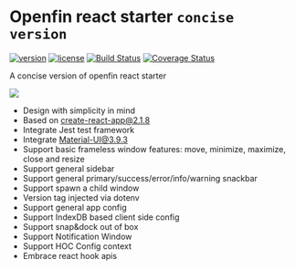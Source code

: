 # Openfin react starter `concise version`

[![version][version-badge]][CHANGELOG] [![license][license-badge]][LICENSE]
[![Build Status](https://travis-ci.com/openfin-js-app/openfin-react-concise.svg?branch=master)](https://travis-ci.com/openfin-js-app/openfin-react-concise)
[![Coverage Status](https://coveralls.io/repos/github/openfin-js-app/openfin-react-concise/badge.svg?branch=master)](https://coveralls.io/github/openfin-js-app/openfin-react-concise?branch=master)

A concise version of openfin react starter

![](https://albertleigh.github.io/openfin-react-latest/img/screenshoot.gif)

* Design with simplicity in mind
* Based on create-react-app@2.1.8
* Integrate Jest test framework
* Integrate Material-UI@3.9.3
* Support basic frameless window features: move, minimize, maximize, close and resize
* Support general sidebar
* Support general primary/success/error/info/warning snackbar
* Support spawn a child window
* Version tag injected via dotenv
* Support general app config
* Support IndexDB based client side config
* Support snap&dock out of box
* Support Notification Window
* Support HOC Config context
* Embrace react hook apis

[LICENSE]: ./LICENSE.md
[CHANGELOG]: ./CHANGELOG.md

[version-badge]: https://img.shields.io/badge/version-0.40.20-green.svg
[license-badge]: https://img.shields.io/badge/license-MIT-green.svg


